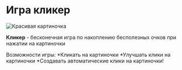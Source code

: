 # Игра кликер
![Красивая картиночка](https://img.freepik.com/free-photo/chocolate-chip-cookies-isolated-white-background-ai-generative_123827-24066.jpg)

**Кликер** - бесконечная игра по накоплению бесполезных очков при нажатии на картиночки

Возможности игры:
*Кликать на картиночки
*Улучшать клики на картиночки
*Создавать автоматические клики на картиночки!
